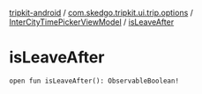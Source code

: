[tripkit-android](../../index.md) / [com.skedgo.tripkit.ui.trip.options](../index.md) / [InterCityTimePickerViewModel](index.md) / [isLeaveAfter](./is-leave-after.md)

# isLeaveAfter

`open fun isLeaveAfter(): ObservableBoolean!`